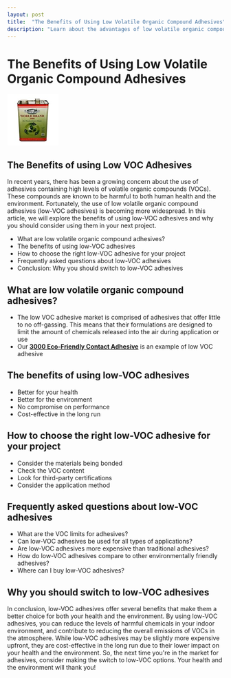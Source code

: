 ```yaml
---
layout: post
title:  "The Benefits of Using Low Volatile Organic Compound Adhesives"
description: "Learn about the advantages of low volatile organic compound adhesives for your health and the environment."
---
```

# The Benefits of Using Low Volatile Organic Compound Adhesives
![3000](/images/24.jpg "3000")

## The Benefits of using Low VOC Adhesives
In recent years, there has been a growing concern about the use of adhesives containing high levels of volatile organic compounds (VOCs). These compounds are known to be harmful to both human health and the environment. Fortunately, the use of low volatile organic compound adhesives (low-VOC adhesives) is becoming more widespread. In this article, we will explore the benefits of using low-VOC adhesives and why you should consider using them in your next project.

* What are low volatile organic compound adhesives?
* The benefits of using low-VOC adhesives
* How to choose the right low-VOC adhesive for your project
* Frequently asked questions about low-VOC adhesives
* Conclusion: Why you should switch to low-VOC adhesives


## What are low volatile organic compound adhesives?
* The low VOC adhesive market is comprised of adhesives that offer little to no off-gassing. This means that their formulations are designed to limit the amount of chemicals released into the air during application or use
* Our [__3000 Eco-Friendly Contact Adhesive__](/products/3000.html) is an example of low VOC adhesive

## The benefits of using low-VOC adhesives
* Better for your health
* Better for the environment
* No compromise on performance
* Cost-effective in the long run

## How to choose the right low-VOC adhesive for your project
* Consider the materials being bonded
* Check the VOC content
* Look for third-party certifications
* Consider the application method

## Frequently asked questions about low-VOC adhesives
* What are the VOC limits for adhesives?
* Can low-VOC adhesives be used for all types of applications?
* Are low-VOC adhesives more expensive than traditional adhesives?
* How do low-VOC adhesives compare to other environmentally friendly adhesives?
* Where can I buy low-VOC adhesives?

## Why you should switch to low-VOC adhesives

In conclusion, low-VOC adhesives offer several benefits that make them a better choice for both your health and the environment. By using low-VOC adhesives, you can reduce the levels of harmful chemicals in your indoor environment, and contribute to reducing the overall emissions of VOCs in the atmosphere. While low-VOC adhesives may be slightly more expensive upfront, they are cost-effective in the long run due to their lower impact on your health and the environment. So, the next time you're in the market for adhesives, consider making the switch to low-VOC options. Your health and the environment will thank you!

